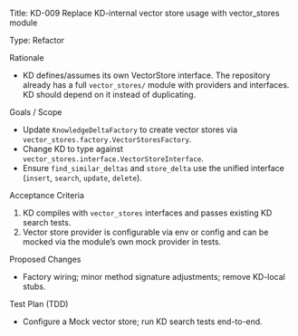 Title: KD-009 Replace KD-internal vector store usage with vector_stores module

Type: Refactor

Rationale
- KD defines/assumes its own VectorStore interface. The repository already has a full `vector_stores/` module with providers and interfaces. KD should depend on it instead of duplicating.

Goals / Scope
- Update `KnowledgeDeltaFactory` to create vector stores via `vector_stores.factory.VectorStoresFactory`.
- Change KD to type against `vector_stores.interface.VectorStoreInterface`.
- Ensure `find_similar_deltas` and `store_delta` use the unified interface (`insert`, `search`, `update`, `delete`).

Acceptance Criteria
1) KD compiles with `vector_stores` interfaces and passes existing KD search tests.
2) Vector store provider is configurable via env or config and can be mocked via the module’s own mock provider in tests.

Proposed Changes
- Factory wiring; minor method signature adjustments; remove KD-local stubs.

Test Plan (TDD)
- Configure a Mock vector store; run KD search tests end-to-end.


